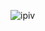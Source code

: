 ![ipiv](https://cloud.githubusercontent.com/assets/6808485/11619427/b77cc1fc-9c5c-11e5-8e41-001e7fcb3014.gif)
